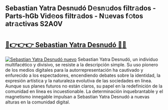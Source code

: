 ## Sebastian Yatra Desnudó D𝚎sn𝚞dos filtr𝚊dos - Parts-hGb Vid𝚎os filtr𝚊dos - N𝚞evas f𝚘tos atr𝚊ctivas S2A0V

# <h2><a href="http://mb48xs.tromn.icu/?c=Sebastian+Yatra+Desnud%c3%b3">🔗👉👉👉 Sebastian Yatra Desnudó 🔗🔗</a></h2>

[![Sebastian Yatra Desnudó nuevo](https://i.imgur.com/pEAQMta.gif)](http://mb48xs.tromn.icu/?c=Sebastian+Yatra+Desnud%c3%b3)
Sebastian Yatra Desnudó, un individuo multifacético y divisivo, se resiste a la descripción simple. Su uso pionero de los medios digitales para la autorrepresentación ha cautivado y enfurecido a los espectadores, encendiendo debates sobre la identidad, la expresión artística y la naturaleza evolutiva de las sociedades en línea. Aunque sus planes futuros no están claros, su papel en la redefinición de la comunidad en línea es incuestionable. La determinación inquebrantable y el magnetismo innegable impulsan a Sebastian Yatra Desnudó a nuevas alturas en la comunidad digital.
